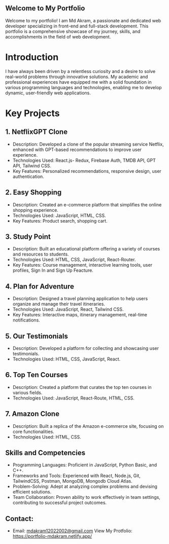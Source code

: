 <!-- @format -->

## Welcome to My Portfolio

Welcome to my portfolio! I am Md Akram, a passionate and dedicated web developer specializing in front-end and full-stack development. This portfolio is a comprehensive showcase of my journey, skills, and accomplishments in the field of web development.

# Introduction

I have always been driven by a relentless curiosity and a desire to solve real-world problems through innovative solutions. My academic and professional experiences have equipped me with a solid foundation in various programming languages and technologies, enabling me to develop dynamic, user-friendly web applications.

# Key Projects

## 1. NetflixGPT Clone

- Description: Developed a clone of the popular streaming service Netflix, enhanced with GPT-based recommendations to improve user experience.
- Technologies Used: React.js- Redux, Firebase Auth, TMDB API, GPT API, Tailwind CSS.
- Key Features: Personalized recommendations, responsive design, user authentication.

## 2. Easy Shopping

- Description: Created an e-commerce platform that simplifies the online shopping experience.
- Technologies Used: JavaScript, HTML, CSS.
- Key Features: Product search, shopping cart.

## 3. Study Point

- Description: Built an educational platform offering a variety of courses and resources to students.
- Technologies Used: HTML, CSS, JavaScript, React-Router.
- Key Features: Course management, interactive learning tools, user profiles, Sign In and Sign Up Feacture.

## 4. Plan for Adventure

- Description: Designed a travel planning application to help users organize and manage their travel itineraries.
- Technologies Used: JavaScript, React, Tailwind CSS.
- Key Features: Interactive maps, itinerary management, real-time notifications.

## 5. Our Testimonials

- Description: Developed a platform for collecting and showcasing user testimonials.
- Technologies Used: HTML, CSS, JavaScript, React.

## 6. Top Ten Courses

- Description: Created a platform that curates the top ten courses in various fields.
- Technologies Used: JavaScript, React-Route, HTML, CSS.

## 7. Amazon Clone

- Description: Built a replica of the Amazon e-commerce site, focusing on core functionalities.
- Technologies Used: HTML, CSS.

## Skills and Competencies

- Programming Languages: Proficient in JavaScript, Python Basic, and C++.
- Frameworks and Tools: Experienced with React, Node.js, Git, TailwindCSS, Postman, MongoDB, Mongodb Cloud Atlas.
- Problem-Solving: Adept at analyzing complex problems and devising efficient solutions.
- Team Collaboration: Proven ability to work effectively in team settings, contributing to successful project outcomes.

## Contact:

- Email: mdakram12022002@gmail.com
  View My Protfolio: https://portfolio-mdakram.netlify.app/

